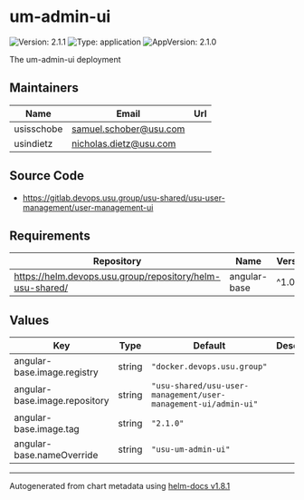 # um-admin-ui

![Version: 2.1.1](https://img.shields.io/badge/Version-2.1.1-informational?style=flat-square) ![Type: application](https://img.shields.io/badge/Type-application-informational?style=flat-square) ![AppVersion: 2.1.0](https://img.shields.io/badge/AppVersion-2.1.0-informational?style=flat-square)

The um-admin-ui deployment

## Maintainers

| Name | Email | Url |
| ---- | ------ | --- |
| usisschobe | <samuel.schober@usu.com> |  |
| usindietz | <nicholas.dietz@usu.com> |  |

## Source Code

* <https://gitlab.devops.usu.group/usu-shared/usu-user-management/user-management-ui>

## Requirements

| Repository | Name | Version |
|------------|------|---------|
| https://helm.devops.usu.group/repository/helm-usu-shared/ | angular-base | ^1.0.4 |

## Values

| Key | Type | Default | Description |
|-----|------|---------|-------------|
| angular-base.image.registry | string | `"docker.devops.usu.group"` |  |
| angular-base.image.repository | string | `"usu-shared/usu-user-management/user-management-ui/admin-ui"` |  |
| angular-base.image.tag | string | `"2.1.0"` |  |
| angular-base.nameOverride | string | `"usu-um-admin-ui"` |  |

----------------------------------------------
Autogenerated from chart metadata using [helm-docs v1.8.1](https://github.com/norwoodj/helm-docs/releases/v1.8.1)

